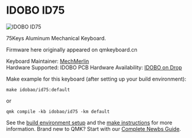 # IDOBO ID75

![IDOBO ID75](https://cdn.shopify.com/s/files/1/0382/1348/4675/products/02e6d3a5be29c23cb8a93ea203e6da7d.png?v=1621943076)

75Keys Aluminum Mechanical Keyboard.

Firmware here originally appeared on qmkeyboard.cn

Keyboard Maintainer: [MechMerlin](https://github.com/mechmerlin)  
Hardware Supported: IDOBO PCB
Hardware Availability: [IDOBO on Drop](https://drop.com/buy/id75-hot-swappable-ortholinear-keyboard-kit)

Make example for this keyboard (after setting up your build environment):

    make idobao/id75:default

or

    qmk compile -kb idobao/id75 -km default

See the [build environment setup](https://docs.qmk.fm/#/getting_started_build_tools) and the [make instructions](https://docs.qmk.fm/#/getting_started_make_guide) for more information. Brand new to QMK? Start with our [Complete Newbs Guide](https://docs.qmk.fm/#/newbs).

